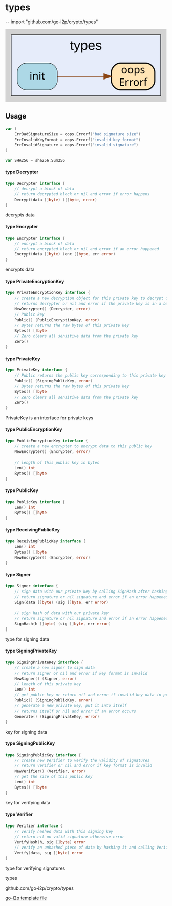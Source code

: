 # types
--
    import "github.com/go-i2p/crypto/types"

![types.svg](types.svg)



## Usage

```go
var (
	ErrBadSignatureSize = oops.Errorf("bad signature size")
	ErrInvalidKeyFormat = oops.Errorf("invalid key format")
	ErrInvalidSignature = oops.Errorf("invalid signature")
)
```

```go
var SHA256 = sha256.Sum256
```

#### type Decrypter

```go
type Decrypter interface {
	// decrypt a block of data
	// return decrypted block or nil and error if error happens
	Decrypt(data []byte) ([]byte, error)
}
```

decrypts data

#### type Encrypter

```go
type Encrypter interface {
	// encrypt a block of data
	// return encrypted block or nil and error if an error happened
	Encrypt(data []byte) (enc []byte, err error)
}
```

encrypts data

#### type PrivateEncryptionKey

```go
type PrivateEncryptionKey interface {
	// create a new decryption object for this private key to decrypt data encrypted to our public key
	// returns decrypter or nil and error if the private key is in a bad format
	NewDecrypter() (Decrypter, error)
	// Public key
	Public() (PublicEncryptionKey, error)
	// Bytes returns the raw bytes of this private key
	Bytes() []byte
	// Zero clears all sensitive data from the private key
	Zero()
}
```


#### type PrivateKey

```go
type PrivateKey interface {
	// Public returns the public key corresponding to this private key
	Public() (SigningPublicKey, error)
	// Bytes returns the raw bytes of this private key
	Bytes() []byte
	// Zero clears all sensitive data from the private key
	Zero()
}
```

PrivateKey is an interface for private keys

#### type PublicEncryptionKey

```go
type PublicEncryptionKey interface {
	// create a new encrypter to encrypt data to this public key
	NewEncrypter() (Encrypter, error)

	// length of this public key in bytes
	Len() int
	Bytes() []byte
}
```


#### type PublicKey

```go
type PublicKey interface {
	Len() int
	Bytes() []byte
}
```


#### type ReceivingPublicKey

```go
type ReceivingPublicKey interface {
	Len() int
	Bytes() []byte
	NewEncrypter() (Encrypter, error)
}
```


#### type Signer

```go
type Signer interface {
	// sign data with our private key by calling SignHash after hashing the data we are given
	// return signature or nil signature and error if an error happened
	Sign(data []byte) (sig []byte, err error)

	// sign hash of data with our private key
	// return signature or nil signature and error if an error happened
	SignHash(h []byte) (sig []byte, err error)
}
```

type for signing data

#### type SigningPrivateKey

```go
type SigningPrivateKey interface {
	// create a new signer to sign data
	// return signer or nil and error if key format is invalid
	NewSigner() (Signer, error)
	// length of this private key
	Len() int
	// get public key or return nil and error if invalid key data in private key
	Public() (SigningPublicKey, error)
	// generate a new private key, put it into itself
	// returns itself or nil and error if an error occurs
	Generate() (SigningPrivateKey, error)
}
```

key for signing data

#### type SigningPublicKey

```go
type SigningPublicKey interface {
	// create new Verifier to verify the validity of signatures
	// return verifier or nil and error if key format is invalid
	NewVerifier() (Verifier, error)
	// get the size of this public key
	Len() int
	Bytes() []byte
}
```

key for verifying data

#### type Verifier

```go
type Verifier interface {
	// verify hashed data with this signing key
	// return nil on valid signature otherwise error
	VerifyHash(h, sig []byte) error
	// verify an unhashed piece of data by hashing it and calling VerifyHash
	Verify(data, sig []byte) error
}
```

type for verifying signatures



types 

github.com/go-i2p/crypto/types

[go-i2p template file](/template.md)
